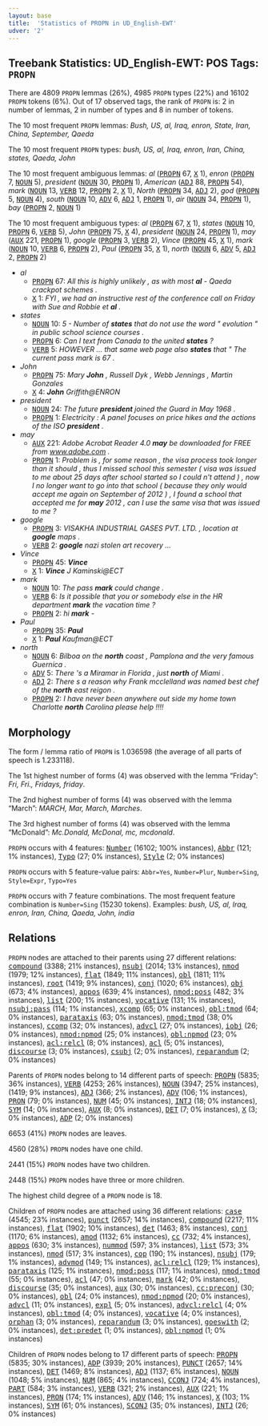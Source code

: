 ```yaml
---
layout: base
title:  'Statistics of PROPN in UD_English-EWT'
udver: '2'
---
```


## Treebank Statistics: UD_English-EWT: POS Tags: `PROPN`

There are 4809 `PROPN` lemmas (26%), 4985 `PROPN` types (22%) and 16102 `PROPN` tokens (6%).
Out of 17 observed tags, the rank of `PROPN` is: 2 in number of lemmas, 2 in number of types and 8 in number of tokens.

The 10 most frequent `PROPN` lemmas: <em>Bush, US, al, Iraq, enron, State, Iran, China, September, Qaeda</em>

The 10 most frequent `PROPN` types:  <em>bush, US, al, Iraq, enron, Iran, China, states, Qaeda, John</em>

The 10 most frequent ambiguous lemmas: <em>al</em> (<tt><a href="en_ewt-pos-PROPN.html">PROPN</a></tt> 67, <tt><a href="en_ewt-pos-X.html">X</a></tt> 1), <em>enron</em> (<tt><a href="en_ewt-pos-PROPN.html">PROPN</a></tt> 7, <tt><a href="en_ewt-pos-NOUN.html">NOUN</a></tt> 5), <em>president</em> (<tt><a href="en_ewt-pos-NOUN.html">NOUN</a></tt> 30, <tt><a href="en_ewt-pos-PROPN.html">PROPN</a></tt> 1), <em>American</em> (<tt><a href="en_ewt-pos-ADJ.html">ADJ</a></tt> 88, <tt><a href="en_ewt-pos-PROPN.html">PROPN</a></tt> 54), <em>mark</em> (<tt><a href="en_ewt-pos-NOUN.html">NOUN</a></tt> 13, <tt><a href="en_ewt-pos-VERB.html">VERB</a></tt> 12, <tt><a href="en_ewt-pos-PROPN.html">PROPN</a></tt> 2, <tt><a href="en_ewt-pos-X.html">X</a></tt> 1), <em>North</em> (<tt><a href="en_ewt-pos-PROPN.html">PROPN</a></tt> 34, <tt><a href="en_ewt-pos-ADJ.html">ADJ</a></tt> 2), <em>god</em> (<tt><a href="en_ewt-pos-PROPN.html">PROPN</a></tt> 5, <tt><a href="en_ewt-pos-NOUN.html">NOUN</a></tt> 4), <em>south</em> (<tt><a href="en_ewt-pos-NOUN.html">NOUN</a></tt> 10, <tt><a href="en_ewt-pos-ADV.html">ADV</a></tt> 6, <tt><a href="en_ewt-pos-ADJ.html">ADJ</a></tt> 1, <tt><a href="en_ewt-pos-PROPN.html">PROPN</a></tt> 1), <em>air</em> (<tt><a href="en_ewt-pos-NOUN.html">NOUN</a></tt> 34, <tt><a href="en_ewt-pos-PROPN.html">PROPN</a></tt> 1), <em>bay</em> (<tt><a href="en_ewt-pos-PROPN.html">PROPN</a></tt> 2, <tt><a href="en_ewt-pos-NOUN.html">NOUN</a></tt> 1)

The 10 most frequent ambiguous types:  <em>al</em> (<tt><a href="en_ewt-pos-PROPN.html">PROPN</a></tt> 67, <tt><a href="en_ewt-pos-X.html">X</a></tt> 1), <em>states</em> (<tt><a href="en_ewt-pos-NOUN.html">NOUN</a></tt> 10, <tt><a href="en_ewt-pos-PROPN.html">PROPN</a></tt> 6, <tt><a href="en_ewt-pos-VERB.html">VERB</a></tt> 5), <em>John</em> (<tt><a href="en_ewt-pos-PROPN.html">PROPN</a></tt> 75, <tt><a href="en_ewt-pos-X.html">X</a></tt> 4), <em>president</em> (<tt><a href="en_ewt-pos-NOUN.html">NOUN</a></tt> 24, <tt><a href="en_ewt-pos-PROPN.html">PROPN</a></tt> 1), <em>may</em> (<tt><a href="en_ewt-pos-AUX.html">AUX</a></tt> 221, <tt><a href="en_ewt-pos-PROPN.html">PROPN</a></tt> 1), <em>google</em> (<tt><a href="en_ewt-pos-PROPN.html">PROPN</a></tt> 3, <tt><a href="en_ewt-pos-VERB.html">VERB</a></tt> 2), <em>Vince</em> (<tt><a href="en_ewt-pos-PROPN.html">PROPN</a></tt> 45, <tt><a href="en_ewt-pos-X.html">X</a></tt> 1), <em>mark</em> (<tt><a href="en_ewt-pos-NOUN.html">NOUN</a></tt> 10, <tt><a href="en_ewt-pos-VERB.html">VERB</a></tt> 6, <tt><a href="en_ewt-pos-PROPN.html">PROPN</a></tt> 2), <em>Paul</em> (<tt><a href="en_ewt-pos-PROPN.html">PROPN</a></tt> 35, <tt><a href="en_ewt-pos-X.html">X</a></tt> 1), <em>north</em> (<tt><a href="en_ewt-pos-NOUN.html">NOUN</a></tt> 6, <tt><a href="en_ewt-pos-ADV.html">ADV</a></tt> 5, <tt><a href="en_ewt-pos-ADJ.html">ADJ</a></tt> 2, <tt><a href="en_ewt-pos-PROPN.html">PROPN</a></tt> 2)


* <em>al</em>
  * <tt><a href="en_ewt-pos-PROPN.html">PROPN</a></tt> 67: <em>All this is highly unlikely , as with most <b>al</b> - Qaeda crackpot schemes .</em>
  * <tt><a href="en_ewt-pos-X.html">X</a></tt> 1: <em>FYI , we had an instructive rest of the conference call on Friday with Sue and Robbie et <b>al</b> .</em>
* <em>states</em>
  * <tt><a href="en_ewt-pos-NOUN.html">NOUN</a></tt> 10: <em>5 - Number of <b>states</b> that do not use the word " evolution " in public school science courses .</em>
  * <tt><a href="en_ewt-pos-PROPN.html">PROPN</a></tt> 6: <em>Can I text from Canada to the united <b>states</b> ?</em>
  * <tt><a href="en_ewt-pos-VERB.html">VERB</a></tt> 5: <em>HOWEVER ... that same web page also <b>states</b> that " The current pass mark is 67 .</em>
* <em>John</em>
  * <tt><a href="en_ewt-pos-PROPN.html">PROPN</a></tt> 75: <em>Mary <b>John</b> , Russell Dyk , Webb Jennings , Martin Gonzales</em>
  * <tt><a href="en_ewt-pos-X.html">X</a></tt> 4: <em><b>John</b> Griffith@ENRON</em>
* <em>president</em>
  * <tt><a href="en_ewt-pos-NOUN.html">NOUN</a></tt> 24: <em>The future <b>president</b> joined the Guard in May 1968 .</em>
  * <tt><a href="en_ewt-pos-PROPN.html">PROPN</a></tt> 1: <em>Electricity : A panel focuses on price hikes and the actions of the ISO <b>president</b> .</em>
* <em>may</em>
  * <tt><a href="en_ewt-pos-AUX.html">AUX</a></tt> 221: <em>Adobe Acrobat Reader 4.0 <b>may</b> be downloaded for FREE from www.adobe.com .</em>
  * <tt><a href="en_ewt-pos-PROPN.html">PROPN</a></tt> 1: <em>Problem is , for some reason , the visa process took longer than it should , thus I missed school this semester ( visa was issued to me about 25 days after school started so I could n't attend ) , now I no longer want to go into that school ( because they only would accept me again on September of 2012 ) , I found a school that accepted me for <b>may</b> 2012 , can I use the same visa that was issued to me ?</em>
* <em>google</em>
  * <tt><a href="en_ewt-pos-PROPN.html">PROPN</a></tt> 3: <em>VISAKHA INDUSTRIAL GASES PVT. LTD. , location at <b>google</b> maps .</em>
  * <tt><a href="en_ewt-pos-VERB.html">VERB</a></tt> 2: <em><b>google</b> nazi stolen art recovery ...</em>
* <em>Vince</em>
  * <tt><a href="en_ewt-pos-PROPN.html">PROPN</a></tt> 45: <em><b>Vince</b></em>
  * <tt><a href="en_ewt-pos-X.html">X</a></tt> 1: <em><b>Vince</b> J Kaminski@ECT</em>
* <em>mark</em>
  * <tt><a href="en_ewt-pos-NOUN.html">NOUN</a></tt> 10: <em>The pass <b>mark</b> could change .</em>
  * <tt><a href="en_ewt-pos-VERB.html">VERB</a></tt> 6: <em>Is it possible that you or somebody else in the HR department <b>mark</b> the vacation time ?</em>
  * <tt><a href="en_ewt-pos-PROPN.html">PROPN</a></tt> 2: <em>hi <b>mark</b> -</em>
* <em>Paul</em>
  * <tt><a href="en_ewt-pos-PROPN.html">PROPN</a></tt> 35: <em><b>Paul</b></em>
  * <tt><a href="en_ewt-pos-X.html">X</a></tt> 1: <em><b>Paul</b> Kaufman@ECT</em>
* <em>north</em>
  * <tt><a href="en_ewt-pos-NOUN.html">NOUN</a></tt> 6: <em>Bilboa on the <b>north</b> coast , Pamplona and the very famous Guernica .</em>
  * <tt><a href="en_ewt-pos-ADV.html">ADV</a></tt> 5: <em>There 's a Miramar in Florida , just <b>north</b> of Miami .</em>
  * <tt><a href="en_ewt-pos-ADJ.html">ADJ</a></tt> 2: <em>There s a reason why Frank mcclelland was named best chef of the <b>north</b> east reigon .</em>
  * <tt><a href="en_ewt-pos-PROPN.html">PROPN</a></tt> 2: <em>I have never been anywhere out side my home town Charlotte <b>north</b> Carolina please help !!!!</em>

## Morphology

The form / lemma ratio of `PROPN` is 1.036598 (the average of all parts of speech is 1.233118).

The 1st highest number of forms (4) was observed with the lemma “Friday”: <em>Fri, Fri., Fridays, friday</em>.

The 2nd highest number of forms (4) was observed with the lemma “March”: <em>MARCH, Mar, March, Marches</em>.

The 3rd highest number of forms (4) was observed with the lemma “McDonald”: <em>Mc.Donald, McDonal, mc, mcdonald</em>.

`PROPN` occurs with 4 features: <tt><a href="en_ewt-feat-Number.html">Number</a></tt> (16102; 100% instances), <tt><a href="en_ewt-feat-Abbr.html">Abbr</a></tt> (121; 1% instances), <tt><a href="en_ewt-feat-Typo.html">Typo</a></tt> (27; 0% instances), <tt><a href="en_ewt-feat-Style.html">Style</a></tt> (2; 0% instances)

`PROPN` occurs with 5 feature-value pairs: `Abbr=Yes`, `Number=Plur`, `Number=Sing`, `Style=Expr`, `Typo=Yes`

`PROPN` occurs with 7 feature combinations.
The most frequent feature combination is `Number=Sing` (15230 tokens).
Examples: <em>bush, US, al, Iraq, enron, Iran, China, Qaeda, John, india</em>


## Relations

`PROPN` nodes are attached to their parents using 27 different relations: <tt><a href="en_ewt-dep-compound.html">compound</a></tt> (3388; 21% instances), <tt><a href="en_ewt-dep-nsubj.html">nsubj</a></tt> (2014; 13% instances), <tt><a href="en_ewt-dep-nmod.html">nmod</a></tt> (1979; 12% instances), <tt><a href="en_ewt-dep-flat.html">flat</a></tt> (1849; 11% instances), <tt><a href="en_ewt-dep-obl.html">obl</a></tt> (1811; 11% instances), <tt><a href="en_ewt-dep-root.html">root</a></tt> (1419; 9% instances), <tt><a href="en_ewt-dep-conj.html">conj</a></tt> (1020; 6% instances), <tt><a href="en_ewt-dep-obj.html">obj</a></tt> (673; 4% instances), <tt><a href="en_ewt-dep-appos.html">appos</a></tt> (639; 4% instances), <tt><a href="en_ewt-dep-nmod-poss.html">nmod:poss</a></tt> (482; 3% instances), <tt><a href="en_ewt-dep-list.html">list</a></tt> (200; 1% instances), <tt><a href="en_ewt-dep-vocative.html">vocative</a></tt> (131; 1% instances), <tt><a href="en_ewt-dep-nsubj-pass.html">nsubj:pass</a></tt> (114; 1% instances), <tt><a href="en_ewt-dep-xcomp.html">xcomp</a></tt> (65; 0% instances), <tt><a href="en_ewt-dep-obl-tmod.html">obl:tmod</a></tt> (64; 0% instances), <tt><a href="en_ewt-dep-parataxis.html">parataxis</a></tt> (63; 0% instances), <tt><a href="en_ewt-dep-nmod-tmod.html">nmod:tmod</a></tt> (38; 0% instances), <tt><a href="en_ewt-dep-ccomp.html">ccomp</a></tt> (32; 0% instances), <tt><a href="en_ewt-dep-advcl.html">advcl</a></tt> (27; 0% instances), <tt><a href="en_ewt-dep-iobj.html">iobj</a></tt> (26; 0% instances), <tt><a href="en_ewt-dep-nmod-npmod.html">nmod:npmod</a></tt> (25; 0% instances), <tt><a href="en_ewt-dep-obl-npmod.html">obl:npmod</a></tt> (23; 0% instances), <tt><a href="en_ewt-dep-acl-relcl.html">acl:relcl</a></tt> (8; 0% instances), <tt><a href="en_ewt-dep-acl.html">acl</a></tt> (5; 0% instances), <tt><a href="en_ewt-dep-discourse.html">discourse</a></tt> (3; 0% instances), <tt><a href="en_ewt-dep-csubj.html">csubj</a></tt> (2; 0% instances), <tt><a href="en_ewt-dep-reparandum.html">reparandum</a></tt> (2; 0% instances)

Parents of `PROPN` nodes belong to 14 different parts of speech: <tt><a href="en_ewt-pos-PROPN.html">PROPN</a></tt> (5835; 36% instances), <tt><a href="en_ewt-pos-VERB.html">VERB</a></tt> (4253; 26% instances), <tt><a href="en_ewt-pos-NOUN.html">NOUN</a></tt> (3947; 25% instances),  (1419; 9% instances), <tt><a href="en_ewt-pos-ADJ.html">ADJ</a></tt> (366; 2% instances), <tt><a href="en_ewt-pos-ADV.html">ADV</a></tt> (106; 1% instances), <tt><a href="en_ewt-pos-PRON.html">PRON</a></tt> (79; 0% instances), <tt><a href="en_ewt-pos-NUM.html">NUM</a></tt> (45; 0% instances), <tt><a href="en_ewt-pos-INTJ.html">INTJ</a></tt> (18; 0% instances), <tt><a href="en_ewt-pos-SYM.html">SYM</a></tt> (14; 0% instances), <tt><a href="en_ewt-pos-AUX.html">AUX</a></tt> (8; 0% instances), <tt><a href="en_ewt-pos-DET.html">DET</a></tt> (7; 0% instances), <tt><a href="en_ewt-pos-X.html">X</a></tt> (3; 0% instances), <tt><a href="en_ewt-pos-ADP.html">ADP</a></tt> (2; 0% instances)

6653 (41%) `PROPN` nodes are leaves.

4560 (28%) `PROPN` nodes have one child.

2441 (15%) `PROPN` nodes have two children.

2448 (15%) `PROPN` nodes have three or more children.

The highest child degree of a `PROPN` node is 18.

Children of `PROPN` nodes are attached using 36 different relations: <tt><a href="en_ewt-dep-case.html">case</a></tt> (4545; 23% instances), <tt><a href="en_ewt-dep-punct.html">punct</a></tt> (2657; 14% instances), <tt><a href="en_ewt-dep-compound.html">compound</a></tt> (2217; 11% instances), <tt><a href="en_ewt-dep-flat.html">flat</a></tt> (1902; 10% instances), <tt><a href="en_ewt-dep-det.html">det</a></tt> (1463; 8% instances), <tt><a href="en_ewt-dep-conj.html">conj</a></tt> (1170; 6% instances), <tt><a href="en_ewt-dep-amod.html">amod</a></tt> (1132; 6% instances), <tt><a href="en_ewt-dep-cc.html">cc</a></tt> (732; 4% instances), <tt><a href="en_ewt-dep-appos.html">appos</a></tt> (630; 3% instances), <tt><a href="en_ewt-dep-nummod.html">nummod</a></tt> (597; 3% instances), <tt><a href="en_ewt-dep-list.html">list</a></tt> (573; 3% instances), <tt><a href="en_ewt-dep-nmod.html">nmod</a></tt> (517; 3% instances), <tt><a href="en_ewt-dep-cop.html">cop</a></tt> (190; 1% instances), <tt><a href="en_ewt-dep-nsubj.html">nsubj</a></tt> (179; 1% instances), <tt><a href="en_ewt-dep-advmod.html">advmod</a></tt> (149; 1% instances), <tt><a href="en_ewt-dep-acl-relcl.html">acl:relcl</a></tt> (129; 1% instances), <tt><a href="en_ewt-dep-parataxis.html">parataxis</a></tt> (125; 1% instances), <tt><a href="en_ewt-dep-nmod-poss.html">nmod:poss</a></tt> (117; 1% instances), <tt><a href="en_ewt-dep-nmod-tmod.html">nmod:tmod</a></tt> (55; 0% instances), <tt><a href="en_ewt-dep-acl.html">acl</a></tt> (47; 0% instances), <tt><a href="en_ewt-dep-mark.html">mark</a></tt> (42; 0% instances), <tt><a href="en_ewt-dep-discourse.html">discourse</a></tt> (35; 0% instances), <tt><a href="en_ewt-dep-aux.html">aux</a></tt> (30; 0% instances), <tt><a href="en_ewt-dep-cc-preconj.html">cc:preconj</a></tt> (30; 0% instances), <tt><a href="en_ewt-dep-obl.html">obl</a></tt> (24; 0% instances), <tt><a href="en_ewt-dep-nmod-npmod.html">nmod:npmod</a></tt> (20; 0% instances), <tt><a href="en_ewt-dep-advcl.html">advcl</a></tt> (11; 0% instances), <tt><a href="en_ewt-dep-expl.html">expl</a></tt> (5; 0% instances), <tt><a href="en_ewt-dep-advcl-relcl.html">advcl:relcl</a></tt> (4; 0% instances), <tt><a href="en_ewt-dep-obl-tmod.html">obl:tmod</a></tt> (4; 0% instances), <tt><a href="en_ewt-dep-vocative.html">vocative</a></tt> (4; 0% instances), <tt><a href="en_ewt-dep-orphan.html">orphan</a></tt> (3; 0% instances), <tt><a href="en_ewt-dep-reparandum.html">reparandum</a></tt> (3; 0% instances), <tt><a href="en_ewt-dep-goeswith.html">goeswith</a></tt> (2; 0% instances), <tt><a href="en_ewt-dep-det-predet.html">det:predet</a></tt> (1; 0% instances), <tt><a href="en_ewt-dep-obl-npmod.html">obl:npmod</a></tt> (1; 0% instances)

Children of `PROPN` nodes belong to 17 different parts of speech: <tt><a href="en_ewt-pos-PROPN.html">PROPN</a></tt> (5835; 30% instances), <tt><a href="en_ewt-pos-ADP.html">ADP</a></tt> (3939; 20% instances), <tt><a href="en_ewt-pos-PUNCT.html">PUNCT</a></tt> (2657; 14% instances), <tt><a href="en_ewt-pos-DET.html">DET</a></tt> (1469; 8% instances), <tt><a href="en_ewt-pos-ADJ.html">ADJ</a></tt> (1137; 6% instances), <tt><a href="en_ewt-pos-NOUN.html">NOUN</a></tt> (1048; 5% instances), <tt><a href="en_ewt-pos-NUM.html">NUM</a></tt> (865; 4% instances), <tt><a href="en_ewt-pos-CCONJ.html">CCONJ</a></tt> (724; 4% instances), <tt><a href="en_ewt-pos-PART.html">PART</a></tt> (584; 3% instances), <tt><a href="en_ewt-pos-VERB.html">VERB</a></tt> (321; 2% instances), <tt><a href="en_ewt-pos-AUX.html">AUX</a></tt> (221; 1% instances), <tt><a href="en_ewt-pos-PRON.html">PRON</a></tt> (174; 1% instances), <tt><a href="en_ewt-pos-ADV.html">ADV</a></tt> (146; 1% instances), <tt><a href="en_ewt-pos-X.html">X</a></tt> (103; 1% instances), <tt><a href="en_ewt-pos-SYM.html">SYM</a></tt> (61; 0% instances), <tt><a href="en_ewt-pos-SCONJ.html">SCONJ</a></tt> (35; 0% instances), <tt><a href="en_ewt-pos-INTJ.html">INTJ</a></tt> (26; 0% instances)

